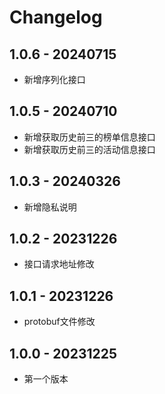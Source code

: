 # Changelog

## 1.0.6 - 20240715

* 新增序列化接口

## 1.0.5 - 20240710

* 新增获取历史前三的榜单信息接口
* 新增获取历史前三的活动信息接口

## 1.0.3 - 20240326

* 新增隐私说明

## 1.0.2 - 20231226

* 接口请求地址修改

## 1.0.1 - 20231226

* protobuf文件修改

## 1.0.0 - 20231225

* 第一个版本
